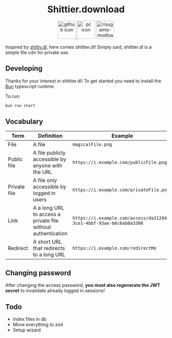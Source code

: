 <h1 align="center">Shittier.download</h1>
<div align="center">
  <a href="https://github.com/pixium/shittier.dl">
    <img alt="github icon" height="56" src="https://cdn.jsdelivr.net/npm/@intergrav/devins-badges@3/assets/cozy/available/github_vector.svg">
  </a>
  <img alt="pc icon" height="56" src="https://cdn.jsdelivr.net/npm/@intergrav/devins-badges@3/assets/cozy/supported/pc_vector.svg">
  <img alt="risugamis-modloader icon" height="56" src="https://cdn.jsdelivr.net/npm/@intergrav/devins-badges@3/assets/cozy/unsupported/risugamis-modloader_vector.svg">
</div>

Inspired by [shitty.dl], here comes shittier.dl! Simply said, shittier.dl is a simple file cdn for private use.

## Developing

Thanks for your interest in shittier.dl!
To get started you need to install the [Bun](https://bun.sh) typescript runtime.

To run:

```bash
bun run start
```

## Vocabulary

| Term         | Definition                                                   | Example                                                             |
| ------------ | ------------------------------------------------------------ | ------------------------------------------------------------------- |
| File         | A file                                                       | `magicalFile.png`                                                   |
| Public file  | A file publicly accessible by anyone with the URL            | `https://i.example.com/publicFile.png`                              |
| Private file | A file only accessible by logged in users                    | `https://i.example.com/privateFile.png`                             |
| Link         | A a long URL to access a private file without authentication | `https://i.example.com/access/da312845-3ce1-4bbf-93ae-b6c6ab0a3306` |
| Redirect     | A short URL that redirects to a long URL                     | `https://i.example.com/redirectMe`                                  |

## Changing password

After changing the access password, **you must also regenerate the JWT secret** to invalidate already logged in sessions!

## Todo

- Index files in db
- Move everything to zod
- Setup wizard

[shitty.dl]: https://github.com/tmpim/shitty.dl
